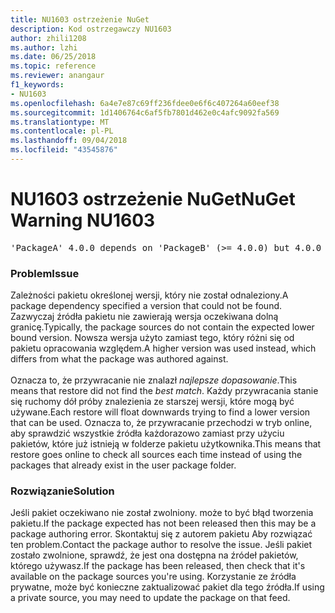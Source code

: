 ```yaml
---
title: NU1603 ostrzeżenie NuGet
description: Kod ostrzegawczy NU1603
author: zhili1208
ms.author: lzhi
ms.date: 06/25/2018
ms.topic: reference
ms.reviewer: anangaur
f1_keywords:
- NU1603
ms.openlocfilehash: 6a4e7e87c69ff236fdee0e6f6c407264a60eef38
ms.sourcegitcommit: 1d1406764c6af5fb7801d462e0c4afc9092fa569
ms.translationtype: MT
ms.contentlocale: pl-PL
ms.lasthandoff: 09/04/2018
ms.locfileid: "43545876"
---
```

# <a name="nuget-warning-nu1603"></a><span data-ttu-id="e7865-103">NU1603 ostrzeżenie NuGet</span><span class="sxs-lookup"><span data-stu-id="e7865-103">NuGet Warning NU1603</span></span>

<pre>'PackageA' 4.0.0 depends on 'PackageB' (>= 4.0.0) but 4.0.0 was not found. An approximate best match of 5.0.0 was resolved.</pre>

### <a name="issue"></a><span data-ttu-id="e7865-104">Problem</span><span class="sxs-lookup"><span data-stu-id="e7865-104">Issue</span></span>

<span data-ttu-id="e7865-105">Zależności pakietu określonej wersji, który nie został odnaleziony.</span><span class="sxs-lookup"><span data-stu-id="e7865-105">A package dependency specified a version that could not be found.</span></span> <span data-ttu-id="e7865-106">Zazwyczaj źródła pakietu nie zawierają wersja oczekiwana dolną granicę.</span><span class="sxs-lookup"><span data-stu-id="e7865-106">Typically, the package sources do not contain the expected lower bound version.</span></span> <span data-ttu-id="e7865-107">Nowsza wersja użyto zamiast tego, który różni się od pakietu opracowania względem.</span><span class="sxs-lookup"><span data-stu-id="e7865-107">A higher version was used instead, which differs from what the package was authored against.</span></span><br/><br/><span data-ttu-id="e7865-108">Oznacza to, że przywracanie nie znalazł *najlepsze dopasowanie*.</span><span class="sxs-lookup"><span data-stu-id="e7865-108">This means that restore did not find the *best match*.</span></span> <span data-ttu-id="e7865-109">Każdy przywracania stanie się ruchomy dół próby znalezienia ze starszej wersji, które mogą być używane.</span><span class="sxs-lookup"><span data-stu-id="e7865-109">Each restore will float downwards trying to find a lower version that can be used.</span></span> <span data-ttu-id="e7865-110">Oznacza to, że przywracanie przechodzi w tryb online, aby sprawdzić wszystkie źródła każdorazowo zamiast przy użyciu pakietów, które już istnieją w folderze pakietu użytkownika.</span><span class="sxs-lookup"><span data-stu-id="e7865-110">This means that restore goes online to check all sources each time instead of using the packages that already exist in the user package folder.</span></span>

### <a name="solution"></a><span data-ttu-id="e7865-111">Rozwiązanie</span><span class="sxs-lookup"><span data-stu-id="e7865-111">Solution</span></span>
<span data-ttu-id="e7865-112">Jeśli pakiet oczekiwano nie został zwolniony. może to być błąd tworzenia pakietu.</span><span class="sxs-lookup"><span data-stu-id="e7865-112">If the package expected has not been released then this may be a package authoring error.</span></span> <span data-ttu-id="e7865-113">Skontaktuj się z autorem pakietu Aby rozwiązać ten problem.</span><span class="sxs-lookup"><span data-stu-id="e7865-113">Contact the package author to resolve the issue.</span></span> <span data-ttu-id="e7865-114">Jeśli pakiet zostało zwolnione, sprawdź, że jest ona dostępna na źródeł pakietów, którego używasz.</span><span class="sxs-lookup"><span data-stu-id="e7865-114">If the package has been released, then check that it's available on the package sources you're using.</span></span> <span data-ttu-id="e7865-115">Korzystanie ze źródła prywatne, może być konieczne zaktualizować pakiet dla tego źródła.</span><span class="sxs-lookup"><span data-stu-id="e7865-115">If using a private source, you may need to update the package on that feed.</span></span> 